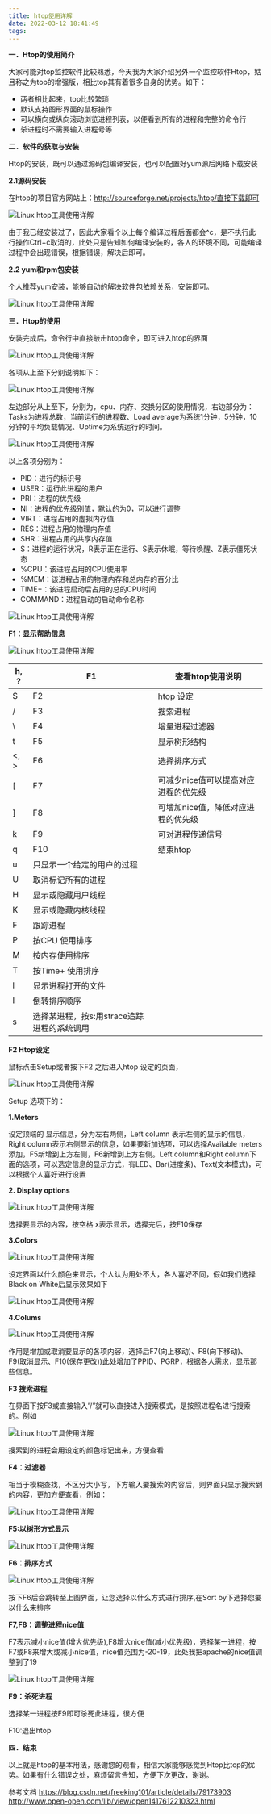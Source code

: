 ```yaml
---
title: htop使用详解
date: 2022-03-12 18:41:49
tags:
---
```


**一．Htop的使用简介**

大家可能对top监控软件比较熟悉，今天我为大家介绍另外一个监控软件Htop，姑且称之为top的增强版，相比top其有着很多自身的优势。如下：

- 两者相比起来，top比较繁琐
- 默认支持图形界面的鼠标操作
- 可以横向或纵向滚动浏览进程列表，以便看到所有的进程和完整的命令行
- 杀进程时不需要输入进程号等

**二．软件的获取与安装**

Htop的安装，既可以通过源码包编译安装，也可以配置好yum源后网络下载安装

**2.1源码安装**

  在htop的项目官方网站上：http://sourceforge.net/projects/htop/直接下载即可

![Linux htop工具使用详解](http://static.open-open.com/lib/uploadImg/20141203/20141203210952_604.png)

由于我已经安装过了，因此大家看个以上每个编译过程后面都会^c，是不执行此行操作Ctrl+c取消的，此处只是告知如何编译安装的，各人的环境不同，可能编译过程中会出现错误，根据错误，解决后即可。

**2.2 yum和rpm包安装**

个人推荐yum安装，能够自动的解决软件包依赖关系，安装即可。

![Linux htop工具使用详解](http://static.open-open.com/lib/uploadImg/20141203/20141203210952_198.png)

**三．Htop的使用**

安装完成后，命令行中直接敲击htop命令，即可进入htop的界面

![Linux htop工具使用详解](http://static.open-open.com/lib/uploadImg/20141203/20141203210952_64.png)

各项从上至下分别说明如下：

![Linux htop工具使用详解](http://static.open-open.com/lib/uploadImg/20141203/20141203210953_803.png)

左边部分从上至下，分别为，cpu、内存、交换分区的使用情况，右边部分为：Tasks为进程总数，当前运行的进程数、Load average为系统1分钟，5分钟，10分钟的平均负载情况、Uptime为系统运行的时间。

![Linux htop工具使用详解](http://static.open-open.com/lib/uploadImg/20141203/20141203210953_984.png)

以上各项分别为：

- PID：进行的标识号
- USER：运行此进程的用户
- PRI：进程的优先级
- NI：进程的优先级别值，默认的为0，可以进行调整
- VIRT：进程占用的虚拟内存值
- RES：进程占用的物理内存值
- SHR：进程占用的共享内存值
- S：进程的运行状况，R表示正在运行、S表示休眠，等待唤醒、Z表示僵死状态
- %CPU：该进程占用的CPU使用率
- %MEM：该进程占用的物理内存和总内存的百分比
- TIME+：该进程启动后占用的总的CPU时间
- COMMAND：进程启动的启动命令名称

![Linux htop工具使用详解](http://static.open-open.com/lib/uploadImg/20141203/20141203210953_292.png)

**F1：显示帮助信息**

![Linux htop工具使用详解](http://static.open-open.com/lib/uploadImg/20141203/20141203210954_995.png)

| h, ? | F1                                         | 查看htop使用说明                     |
| ---- | ------------------------------------------ | ------------------------------------ |
| S    | F2                                         | htop 设定                            |
| /    | F3                                         | 搜索进程                             |
| \    | F4                                         | 增量进程过滤器                       |
| t    | F5                                         | 显示树形结构                         |
| <, > | F6                                         | 选择排序方式                         |
| [    | F7                                         | 可减少nice值可以提高对应进程的优先级 |
| ]    | F8                                         | 可增加nice值，降低对应进程的优先级   |
| k    | F9                                         | 可对进程传递信号                     |
| q    | F10                                        | 结束htop                             |
| u    | 只显示一个给定的用户的过程                 |                                      |
| U    | 取消标记所有的进程                         |                                      |
| H    | 显示或隐藏用户线程                         |                                      |
| K    | 显示或隐藏内核线程                         |                                      |
| F    | 跟踪进程                                   |                                      |
| P    | 按CPU 使用排序                             |                                      |
| M    | 按内存使用排序                             |                                      |
| T    | 按Time+ 使用排序                           |                                      |
| l    | 显示进程打开的文件                         |                                      |
| I    | 倒转排序顺序                               |                                      |
| s    | 选择某进程，按s:用strace追踪进程的系统调用 |                                      |

**F2 Htop设定**

鼠标点击Setup或者按下F2 之后进入htop 设定的页面，

![Linux htop工具使用详解](http://static.open-open.com/lib/uploadImg/20141203/20141203210954_435.png)

Setup 选项下的：

**1.Meters**

设定顶端的 显示信息，分为左右两侧，Left column 表示左侧的显示的信息，Right column表示右侧显示的信息，如果要新加选项，可以选择Available meters添加，F5新增到上方左侧，F6新增到上方右侧。Left column和Right column下面的选项，可以选定信息的显示方式，有LED、Bar(进度条)、Text(文本模式)，可以根据个人喜好进行设置

**2. Display options**

![Linux htop工具使用详解](http://static.open-open.com/lib/uploadImg/20141203/20141203210955_617.png)

选择要显示的内容，按空格 x表示显示，选择完后，按F10保存

**3.Colors**

![Linux htop工具使用详解](http://static.open-open.com/lib/uploadImg/20141203/20141203210955_510.png)

设定界面以什么颜色来显示，个人认为用处不大，各人喜好不同，假如我们选择Black on White后显示效果如下

![Linux htop工具使用详解](http://static.open-open.com/lib/uploadImg/20141203/20141203210955_77.png)

**4.Colums**

![Linux htop工具使用详解](http://static.open-open.com/lib/uploadImg/20141203/20141203210955_60.png)

作用是增加或取消要显示的各项内容，选择后F7(向上移动)、F8(向下移动)、F9(取消显示、F10(保存更改))此处增加了PPID、PGRP，根据各人需求，显示那些信息。

**F3 搜索进程**

在界面下按F3或直接输入”/”就可以直接进入搜索模式，是按照进程名进行搜索的。例如

![Linux htop工具使用详解](http://static.open-open.com/lib/uploadImg/20141203/20141203210956_380.png)

搜索到的进程会用设定的颜色标记出来，方便查看

**F4：过滤器**

相当于模糊查找，不区分大小写，下方输入要搜索的内容后，则界面只显示搜索到的内容，更加方便查看，例如：

![Linux htop工具使用详解](http://static.open-open.com/lib/uploadImg/20141203/20141203210956_321.png)

**F5:以树形方式显示**

![Linux htop工具使用详解](http://static.open-open.com/lib/uploadImg/20141203/20141203210956_876.png)

**F6：排序方式**

![Linux htop工具使用详解](http://static.open-open.com/lib/uploadImg/20141203/20141203210956_8.png)

按下F6后会跳转至上图界面，让您选择以什么方式进行排序,在Sort by下选择您要以什么来排序

**F7,F8：调整进程nice值**

F7表示减小nice值(增大优先级),F8增大nice值(减小优先级)，选择某一进程，按F7或F8来增大或减小nice值，nice值范围为-20-19，此处我把apache的nice值调整到了19

![Linux htop工具使用详解](http://static.open-open.com/lib/uploadImg/20141203/20141203210957_254.png)

**F9：杀死进程**

选择某一进程按F9即可杀死此进程，很方便

F10:退出htop

**四．结束**

以上就是htop的基本用法，感谢您的观看，相信大家能够感觉到Htop比top的优势。如果有什么错误之处，麻烦留言告知，方便下次更改，谢谢。

参考文档
https://blog.csdn.net/freeking101/article/details/79173903
http://www.open-open.com/lib/view/open1417612210323.html
